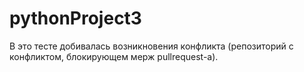 # pythonProject3
В это тесте добивалась возникновения конфликта (репозиторий с конфликтом, блокирующем мерж pullrequest-а).
